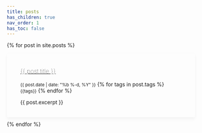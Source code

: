 ```yaml
---
title: posts
has_children: true
nav_order: 1
has_toc: false
---
```


<style>

.card{
    border-radius: 4px;
    box-shadow: 0 6px 10px rgba(0,0,0,.04), 0 0 6px rgba(0,0,0,.02);
    transition: .3s transform cubic-bezier(.155,1.105,.295,1.12),.3s box-shadow,.3s -webkit-transform cubic-bezier(.155,1.105,.295,1.12);
    padding: 14px 80px 18px 36px;
    margin-bottom: 10px;
}

.card:hover{
    transform: scale(1.01);
    box-shadow: 0 10px 20px rgba(0,0,0,.08), 0 4px 8px rgba(0,0,0,.04);
}

.card h3{
    font-weight: 100;
}

.card img{
    position: absolute;
    top: 20px;
    right: 15px;
    max-height: 120px;
}

.card-3{
    background-repeat: no-repeat;
    background-position: right;
    /*background-size: 80px;*/
}

</style>

{% for post in site.posts %}
<div class="card card-3" style="background-image: url('{{- post.thumbnail | relative_url -}}');">
<h3><a href="{{ post.url | relative_url }}">{{ post.title }}</a> </h3>
<small class="fs-1 d-inline btn btn-blue">{{ post.date | date: "%b %-d, %Y" }}</small>
{% for tags in post.tags %} 
<small class="fs-1 d-inline btn">{{tags}}</small> 
{% endfor %}
<p>{{ post.excerpt }}</p>
</div>
{% endfor %}
